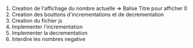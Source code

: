1. Creation de l'affichage du nombre actuelle => Balise Titre pour afficher 0
2. Creation des bouttons d'incrementations et de decrementation
3. Creation du fichier js
4. Implementer l'incrementation
5. Implementer la decrementation
6. Interdire les nombres negative